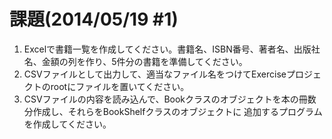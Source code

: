 # 課題(2014/05/19 #1)

1. Excelで書籍一覧を作成してください。書籍名、ISBN番号、著者名、出版社名、金額の列を作り、5件分の書籍を準備してください。
2. CSVファイルとして出力して、適当なファイル名をつけてExerciseプロジェクトのrootにファイルを置いてください。
3. CSVファイルの内容を読み込んで、Bookクラスのオブジェクトを本の冊数分作成し、それらをBookShelfクラスのオブジェクトに
追加するプログラムを作成してください。